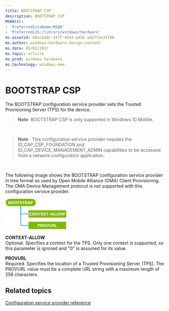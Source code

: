 ```yaml
---
title: BOOTSTRAP CSP
description: BOOTSTRAP CSP
MSHAttr:
- 'PreferredSiteName:MSDN'
- 'PreferredLib:/library/windows/hardware'
ms.assetid: b8acbddc-347f-4543-a45b-ad2ffae3ffd0
ms.author: windows-hardware-design-content
ms.date: 05/02/2017
ms.topic: article
ms.prod: windows-hardware
ms.technology: windows-oem
---
```


# BOOTSTRAP CSP


The BOOTSTRAP configuration service provider sets the Trusted Provisioning Server (TPS) for the device.

> **Note**  BOOTSTRAP CSP is only supported in Windows 10 Mobile.

 

> **Note**   This configuration service provider requires the ID\_CAP\_CSP\_FOUNDATION and ID\_CAP\_DEVICE\_MANAGEMENT\_ADMIN capabilities to be accessed from a network configuration application.

 

The following image shows the BOOTSTRAP configuration service provider in tree format as used by Open Mobile Alliance (OMA) Client Provisioning. The OMA Device Management protocol is not supported with this configuration service provider.

![bootstrap csp (cp)](images/provisioning-csp-bootstrap-cp.png)

<a href="" id="context-allow"></a>**CONTEXT-ALLOW**  
Optional. Specifies a context for the TPS. Only one context is supported, so this parameter is ignored and "0" is assumed for its value.

<a href="" id="provurl"></a>**PROVURL**  
Required. Specifies the location of a Trusted Provisioning Server (TPS). The PROVURL value must be a complete URL string with a maximum length of 256 characters.

## Related topics


[Configuration service provider reference](configuration-service-provider-reference.md)

 

 






